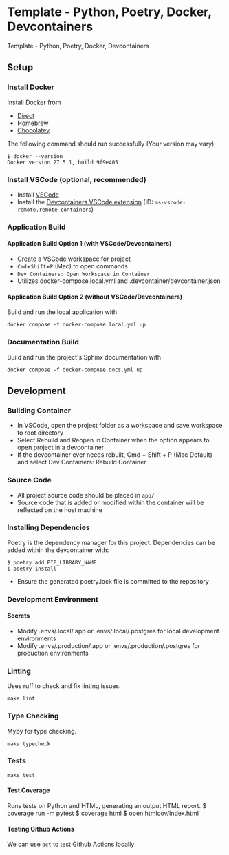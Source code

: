 # Template - Python, Poetry, Docker, Devcontainers

Template - Python, Poetry, Docker, Devcontainers

## Setup

### Install Docker

Install Docker from
- [Direct](<https://www.docker.com/products/docker-desktop/>)
- [Homebrew](https://formulae.brew.sh/cask/docker)
- [Chocolatey](https://community.chocolatey.org/packages/docker-desktop)

The following command should run successfully (Your version may vary):

    $ docker --version
    Docker version 27.5.1, build 9f9e405

### Install VSCode (optional, recommended)
- Install [VSCode](https://code.visualstudio.com/download)
- Install the [Devcontainers VSCode extension](https://marketplace.visualstudio.com/items?itemName=ms-vscode-remote.remote-containers) (ID:
`ms-vscode-remote.remote-containers`)

### Application Build
#### Application Build Option 1 (with VSCode/Devcontainers)
- Create a VSCode workspace for project
- `Cmd`+`Shift`+`P` (Mac) to open commands
- `Dev Containers: Open Workspace in Container`
- Utilizes docker-compose.local.yml and .devcontainer/devcontainer.json

#### Application Build Option 2 (without VSCode/Devcontainers)
Build and run the local application with

    docker compose -f docker-compose.local.yml up

### Documentation Build
Build and run the project's Sphinx documentation with

    docker compose -f docker-compose.docs.yml up

## Development

### Building Container
- In VSCode, open the project folder as a workspace and save workspace to root directory
- Select Rebuild and Reopen in Container when the option appears to open project in a devcontainer
- If the devcontainer ever needs rebuilt, Cmd + Shift + P (Mac Default) and select Dev Containers: Rebuild Container

### Source Code
- All project source code should be placed in `app/`
- Source code that is added or modified within the container will be reflected on the host machine

### Installing Dependencies
Poetry is the dependency manager for this project. Dependencies can be added within the devcontainer with:

    $ poetry add PIP_LIBRARY_NAME
    $ poetry install

- Ensure the generated poetry.lock file is committed to the repository

### Development Environment

#### Secrets

- Modify .envs/.local/.app or .envs/.local/.postgres for local development environments
- Modify .envs/.production/.app or .envs/.production/.postgres for production environments

### Linting

Uses ruff to check and fix linting issues.

    make lint

### Type Checking

Mypy for type checking.

    make typecheck

### Tests

    make test

#### Test Coverage

Runs tests on Python and HTML, generating an output HTML report.
    $ coverage run -m pytest
    $ coverage html
    $ open htmlcov/index.html

#### Testing Github Actions

We can use [`act`](https://github.com/nektos/act) to test Github Actions locally
